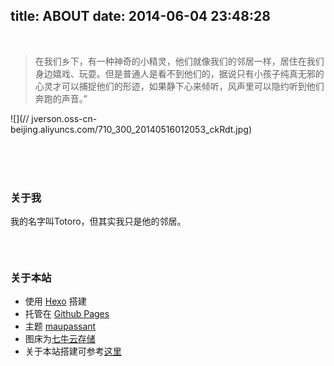 title: ABOUT
date: 2014-06-04 23:48:28
---
  <br />
 

 > 在我们乡下，有一种神奇的小精灵，他们就像我们的邻居一样，居住在我们身边嬉戏、玩耍。但是普通人是看不到他们的，据说只有小孩子纯真无邪的心灵才可以捕捉他们的形迹，如果静下心来倾听，风声里可以隐约听到他们奔跑的声音。”

![](//
jverson.oss-cn-beijing.aliyuncs.com/710_300_20140516012053_ckRdt.jpg)


<br /><br /><br />




### 关于我

 我的名字叫Totoro，但其实我只是他的邻居。
 <ul style="display:flex; list-style:none;padding-left: 5px;">
	 <li><a href="https://github.com/jiwenxing" target="_blank" class="fa fa-github-square fa-3x fa-fw"></a></li> 
	 <li><a href="https://www.instagram.com/jverson1053/" target="_blank" class="fa fa-instagram fa-3x fa-fw"></a></li>
	 <li><a href="https://www.facebook.com/wenxing.ji.9" target="_blank" class="fa fa-facebook-official fa-3x fa-fw"></a></li>
	 <li><a href="mailto:i@jverson.com" class="fa fa fa-envelope fa-3x fa-fw"></a></li> 
 </ul>
<!--  <i class="fa fa-wechat fa-fw"></i>  Wechat：
 ![](//
jverson.oss-cn-beijing.aliyuncs.com/442110507659429382.jpg) -->
<br />

### 关于本站

 - 使用 [Hexo](//hexo.io/) 搭建
 - 托管在 [Github Pages](https://github.com)
 - 主题 [maupassant](https://github.com/icylogic/maupassant-hexo)
 - 图床为[七牛云存储](www.qiniu.com)
 - 关于本站搭建可参考[这里](https://www.haomwei.com/technology/maupassant-hexo.html)
